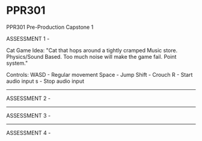 # PPR301
PPR301 Pre-Production Capstone 1

ASSESSMENT 1 -

Cat Game Idea:
"Cat that hops around a tightly cramped Music store. Physics/Sound Based. Too much noise will make the game fail. Point system."

Controls:
WASD - Regular movement
Space - Jump
Shift - Crouch
R - Start audio input
s - Stop audio input

--------

ASSESSMENT 2 -

--------

ASSESSMENT 3 -

--------

ASSESSMENT 4 -


